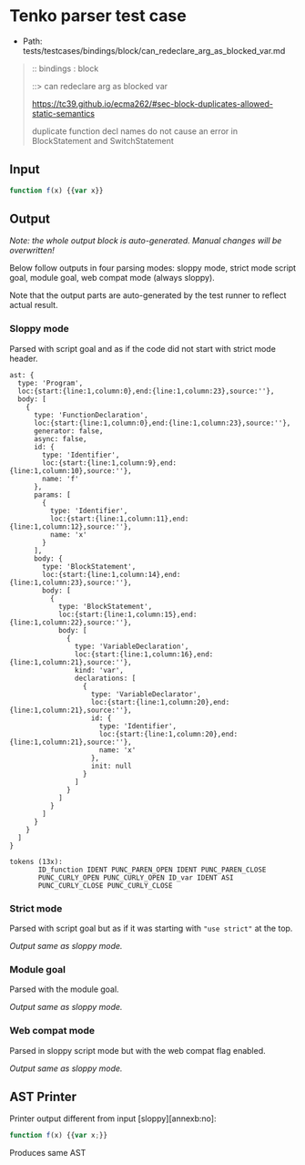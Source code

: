 # Tenko parser test case

- Path: tests/testcases/bindings/block/can_redeclare_arg_as_blocked_var.md

> :: bindings : block
>
> ::> can redeclare arg as blocked var
> 
> https://tc39.github.io/ecma262/#sec-block-duplicates-allowed-static-semantics
> 
> duplicate function decl names do not cause an error in BlockStatement and SwitchStatement

## Input

`````js
function f(x) {{var x}}
`````

## Output

_Note: the whole output block is auto-generated. Manual changes will be overwritten!_

Below follow outputs in four parsing modes: sloppy mode, strict mode script goal, module goal, web compat mode (always sloppy).

Note that the output parts are auto-generated by the test runner to reflect actual result.

### Sloppy mode

Parsed with script goal and as if the code did not start with strict mode header.

`````
ast: {
  type: 'Program',
  loc:{start:{line:1,column:0},end:{line:1,column:23},source:''},
  body: [
    {
      type: 'FunctionDeclaration',
      loc:{start:{line:1,column:0},end:{line:1,column:23},source:''},
      generator: false,
      async: false,
      id: {
        type: 'Identifier',
        loc:{start:{line:1,column:9},end:{line:1,column:10},source:''},
        name: 'f'
      },
      params: [
        {
          type: 'Identifier',
          loc:{start:{line:1,column:11},end:{line:1,column:12},source:''},
          name: 'x'
        }
      ],
      body: {
        type: 'BlockStatement',
        loc:{start:{line:1,column:14},end:{line:1,column:23},source:''},
        body: [
          {
            type: 'BlockStatement',
            loc:{start:{line:1,column:15},end:{line:1,column:22},source:''},
            body: [
              {
                type: 'VariableDeclaration',
                loc:{start:{line:1,column:16},end:{line:1,column:21},source:''},
                kind: 'var',
                declarations: [
                  {
                    type: 'VariableDeclarator',
                    loc:{start:{line:1,column:20},end:{line:1,column:21},source:''},
                    id: {
                      type: 'Identifier',
                      loc:{start:{line:1,column:20},end:{line:1,column:21},source:''},
                      name: 'x'
                    },
                    init: null
                  }
                ]
              }
            ]
          }
        ]
      }
    }
  ]
}

tokens (13x):
       ID_function IDENT PUNC_PAREN_OPEN IDENT PUNC_PAREN_CLOSE
       PUNC_CURLY_OPEN PUNC_CURLY_OPEN ID_var IDENT ASI
       PUNC_CURLY_CLOSE PUNC_CURLY_CLOSE
`````

### Strict mode

Parsed with script goal but as if it was starting with `"use strict"` at the top.

_Output same as sloppy mode._

### Module goal

Parsed with the module goal.

_Output same as sloppy mode._

### Web compat mode

Parsed in sloppy script mode but with the web compat flag enabled.

_Output same as sloppy mode._

## AST Printer

Printer output different from input [sloppy][annexb:no]:

````js
function f(x) {{var x;}}
````

Produces same AST

